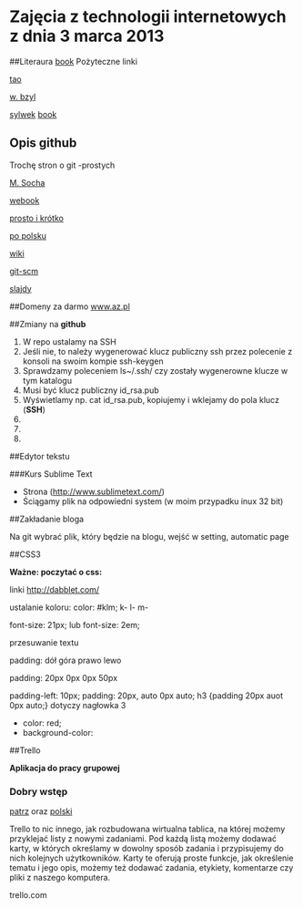 # Zajęcia z technologii internetowych z dnia 3 marca 2013



##Literaura 
[book](http://git-scm.com/book/pl)
Pożyteczne linki

[tao](http://tao.inf.ug.edu.pl/)

[w. bzyl](http://wbzyl.github.com/ppn/)

[sylwek](http://stallone999.github.com/pspiti/)
[book](http://helion.pl/ksiazki/git-rozproszony-system-kontroli-wersji-wlodzimierz-gajda,gitroz.htm)

## Opis github
Trochę stron o git -prostych

[M. Socha](http://home.agh.edu.pl/~socha/pmwiki/pmwiki.php/Programowanie/Git)

[webook](http://www.webook.pl/w-465,Git._Rozproszony_system_kontroli_wersji._Opis_polecen_i_konfiguracji_na_Windows..html)

[prosto i krótko](http://middleofdreams.wordpress.com/2009/10/18/git-i-github-w-pare-minut/)

[po polsku](http://taat.pl/artykuly/git-po-polsku/)

[wiki](http://pl.wikibooks.org/wiki/Git)

[git-scm](http://git-scm.com/book/pl/Podstawy-Gita-Rejestrowanie-zmian-w-repozytorium)

[slajdy](http://www.slideshare.net/phpprog/git-rozproszony-system-kontroli-wersji-4309501)


##Domeny za darmo
www.az.pl


##Zmiany na __github__

1. W repo ustalamy na SSH
2. Jeśli nie, to należy wygenerować klucz publiczny ssh przez polecenie z konsoli na swoim kompie ssh-keygen
3. Sprawdzamy poleceniem ls~/.ssh/ czy zostały wygenerowne klucze w tym katalogu
4. Musi być klucz publiczny id_rsa.pub
5. Wyświetlamy np. cat id_rsa.pub, kopiujemy i wklejamy do pola klucz (**SSH**)
6. 
7. 
8. 



##Edytor tekstu

###Kurs Sublime Text

* Strona (http://www.sublimetext.com/)
* Ściągamy plik na odpowiedni system (w moim przypadku inux 32 bit)
 
##Zakładanie bloga

Na git wybrać plik, który będzie na blogu, wejść w setting, automatic page


##CSS3

__Ważne: poczytać o css:__

linki
http://dabblet.com/

ustalanie koloru:
color: #klm;
k-
l-
m-

font-size: 21px;   lub font-size: 2em;

przesuwanie textu

padding: dół góra prawo lewo

padding: 20px 0px 0px 50px

padding-left: 10px;
padding: 20px, auto 0px auto;
h3 {padding 20px auot 0px auto;}    dotyczy nagłowka 3

* color: red;
* background-color: 
 

##Trello

__Aplikacja do pracy grupowej__
### Dobry wstęp
[patrz](http://antyweb.pl/trello-%E2%80%93-proste-narzedzie-do-organizacji-pracy-ktore-warto-wyprobowac/)
oraz
[polski](https://trello.com/board/tablica-powitalna/5146c769e04c31981d000f7e)

Trello to nic innego, jak rozbudowana wirtualna tablica, na której możemy przyklejać listy z nowymi zadaniami. 
Pod każdą listą możemy dodawać karty, w których określamy w dowolny sposób zadania i przypisujemy do nich kolejnych 
użytkowników. Karty te oferują proste funkcje, jak określenie tematu i jego opis, możemy też dodawać zadania, 
etykiety, komentarze czy pliki z naszego komputera.

trello.com



